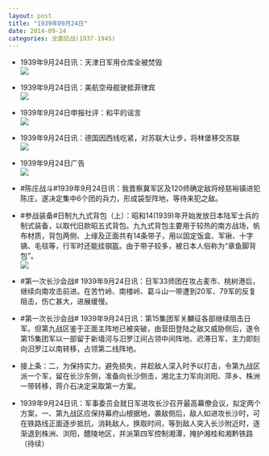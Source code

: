 ```yaml
---
layout: post
title: "1939年09月24日"
date: 2014-09-24
categories: 全面抗战(1937-1945)
---
```


<meta name="referrer" content="no-referrer" />

- 1939年9月24日讯：天津日军用仓库全被焚毁 <br/><img src="https://ww4.sinaimg.cn/large/aca367d8jw1eknxgeyutkj20ek0710u3.jpg" />

- 1939年9月24日讯：美航空母舰驶抵菲律宾 <br/><img src="https://ww4.sinaimg.cn/large/aca367d8jw1eknvpuvmw5j20jq06x0ul.jpg" />

- 1939年9月24日申报社评：和平的谣言 <br/><img src="https://ww2.sinaimg.cn/large/aca367d8jw1ekntyv1nd7j20mv0xlau1.jpg" />

- 1939年9月24日讯：德国因西线吃紧，对苏联大让步，将林堡移交苏联 <br/><img src="https://ww2.sinaimg.cn/large/aca367d8jw1eknlblhe6mj20kw0dqgqb.jpg" />

- 1939年9月24日广告 <br/><img src="https://ww4.sinaimg.cn/large/aca367d8jw1ekng4fuw18j204j0gxdgl.jpg" />

- #陈庄战斗#1939年9月24日讯：我晋察冀军区及120师确定敌将经慈裕镇进犯陈庄，遂决定集中6个团的兵力，形成袋型阵地，等待来犯之敌。 

- #参战装备#日制九九式背包（上）：昭和14(1939)年开始发放日本陆军士兵的制式装备，以取代旧款昭五式背包。九九式背包主要用于较热的南方战场，帆布材质，背包两侧、上缘及正面共有14条带子，用以固定饭盒、军锹、十字镐、毛毯等，行军时还能挂钢盔。由于带子较多，被日本人俗称为“章鱼脚背包”。  <br/><img src="https://ww3.sinaimg.cn/large/aca367d8jw1eknc2qp6s9j20du0ku41w.jpg" />

- #第一次长沙会战# 1939年9月24日讯：日军33师团在攻占麦市、桃树港后，继续向南攻击前进。在苦竹岭、南楼岭、葛斗山一带遭到20军、79军的反复阻击，伤亡甚大，进展缓慢。 

- #第一次长沙会战# 1939年9月24日讯：第15集团军关麟征各部继续阻击日军。但第九战区鉴于正面主阵地已被突破，由营田登陆之敌又威胁侧后，遂令第15集团军以一部留于新墙河与汨罗江间占领中间阵地、迟滞日军，主力即刻向汨罗江以南转移，占领第二线阵地。 

- 接上条：二，为保持实力，避免损失，并趁敌人深入时予以打击，令第九战区派一个军，留在长沙东侧，准备向长沙侧击，湘北主力军向浏阳、萍乡、株洲一带转移，蒋介石决定采取第一方案。 

- 1939年9月24日讯：军事委员会就日军进攻长沙召开最高幕僚会议，拟定两个方案，一、第九战区应保持幕府山根据地，袭敌侧后，敌人如进攻长沙时，可在铁路线正面逐步抵抗，消耗敌人，换取时间，等到敌人突入长沙附近时，逐渐退到株洲、浏阳，醴陵地区，并派第四军控制湘潭，掩护湘桂和湘黔铁路（待续） 

